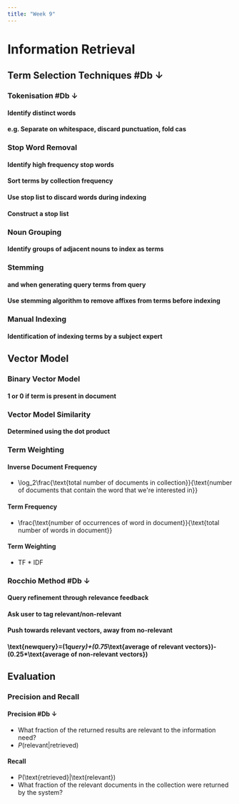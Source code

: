 ```yaml
---
title: "Week 9"
---
```


# Information Retrieval
## Term Selection Techniques  #Db ↓ 
### Tokenisation  #Db ↓ 
#### Identify distinct words
#### e.g. Separate on whitespace, discard punctuation, fold cas
### Stop Word Removal
#### Identify high frequency stop words
#### Sort terms by collection frequency
#### Use stop list to discard words during indexing
#### Construct a stop list
### Noun Grouping
#### Identify groups of adjacent nouns to index as terms
### Stemming 
#### and when generating query terms from query
#### Use stemming algorithm to remove affixes from terms before indexing
### Manual Indexing
#### Identification of indexing terms by a subject expert
## Vector Model
### Binary Vector Model 
#### 1 or 0 if term is present in document
### Vector Model Similarity 
#### Determined using the dot product
### Term Weighting
#### Inverse Document Frequency
- \log_2\frac{\text{total number of documents in collection}}{\text{number of documents that contain the word that we're interested in}}  
#### Term Frequency
- \frac{\text{number of occurrences of word in document}}{\text{total number of words in document}}   
#### Term Weighting
- TF * IDF
### Rocchio Method  #Db ↓ 
#### Query refinement through relevance feedback
#### Ask user to tag relevant/non-relevant
#### Push towards relevant vectors, away from no-relevant
#### \text{newquery}=(1*query)+(0.75*\text{average of relevant vectors})-(0.25*\text{average of non-relevant vectors}) 
## Evaluation
### Precision and Recall
#### Precision #Db ↓ 
- What fraction of the returned results are relevant to the information need? 
- $P(\text{relevant}|\text{retrieved})$ 
#### Recall
- P(\text{retrieved}|\text{relevant}) 
- What fraction of the relevant documents in the collection were returned by the system? 